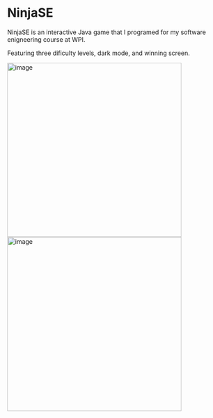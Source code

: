 # NinjaSE

NinjaSE is an interactive Java game that I programed for my software enigneering course at WPI.

Featuring three dificulty levels, dark mode, and winning screen.

<img width="400" alt="image" src="https://user-images.githubusercontent.com/36552014/183302708-e183b328-d148-497a-aee2-ca7cc1769206.png"> <img width="400" alt="image" src="https://user-images.githubusercontent.com/36552014/183302717-11b2f6ef-6c7f-4ca0-9dda-73c24a516bf5.png">
